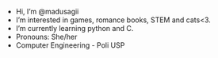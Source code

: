 - Hi, I’m @madusagii
- I’m interested in games, romance books, STEM and cats<3.
- I’m currently learning python and C.
- Pronouns: She/her
- Computer Engineering - Poli USP

<!---
madusagii/madusagii is a ✨ special ✨ repository because its `README.md` (this file) appears on your GitHub profile.
You can click the Preview link to take a look at your changes.
--->

